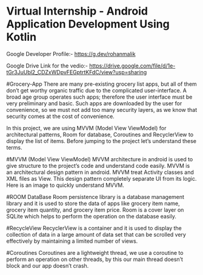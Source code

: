 # Virtual Internship - Android Application Development Using Kotlin
Google Developer Profile:- https://g.dev/rohanmalik

Google Drive Link for the vedio:- https://drive.google.com/file/d/1e-tGr3JuUbl2_CDZxWDpvFEGptrtKFdC/view?usp=sharing

#Grocery-App
There are many pre-existing grocery list apps, but all of them don’t get worthy organic traffic due to the complicated user-interface. A broad age group operates such apps; therefore the user interface must be very preliminary and basic. Such apps are downloaded by the user for convenience, so we must not add too many security layers, as we know that security comes at the cost of convenience.

In this project, we are using MVVM (Model View ViewModel) for architectural patterns, Room for database, Coroutines and RecyclerView to display the list of items. Before jumping to the project let’s understand these terms.

#MVVM (Model View ViewModel)
MVVM architecture in android is used to give structure to the project’s code and understand code easily. MVVM is an architectural design pattern in android. MVVM treat Activity classes and XML files as View. This design pattern completely separate UI from its logic. Here is an image to quickly understand MVVM.

#ROOM DataBase
Room persistence library is a database management library and it is used to store the data of apps like grocery item name, grocery item quantity, and grocery item price. Room is a cover layer on SQLite which helps to perform the operation on the database easily.

#RecycleView
RecyclerView is a container and it is used to display the collection of data in a large amount of data set that can be scrolled very effectively by maintaining a limited number of views.

#Coroutines
Coroutines are a lightweight thread, we use a coroutine to perform an operation on other threads, by this our main thread doesn’t block and our app doesn’t crash.
